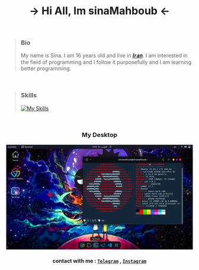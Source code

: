 <div align="center">
  <h1> → Hi All, Im sinaMahboub ← </h1>
  
  </div>
  
 <br>
  
<div>
  
> ### Bio
> My name is Sina. I am 16 years old and live in
> <a href="https://en.wikipedia.org/wiki/Iran">𝑰𝒓𝒂𝒏</a>. 
> I am interested in the field of programming and I follow it purposefully and I am learning better programming.
  
</div>

<br>

> ### Skills
> [![My Skills](https://skillicons.dev/icons?i=vscode,html,css,js,php,mysql,linux,git,github)](https://skillicons.dev)

<br>

<div align="center">

### **My Desktop**
![My Desktop](https://github.com/sinamahboub/sinamahboub/blob/main/sinaMahboubDesktop2.png)
  
  #### contact with me : [`Telegram`](https://t.me/sinamb12) , [`Instagram`](https://instagram.com/sinamahboub.js)
  
  </div>

